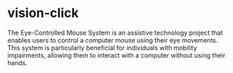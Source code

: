 # vision-click
The Eye-Controlled Mouse System is an assistive technology project that enables users to control a computer mouse using their eye movements. This system is particularly beneficial for individuals with mobility impairments, allowing them to interact with a computer without using their hands.
